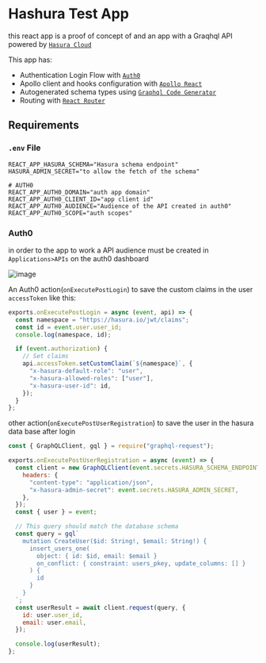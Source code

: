 # Hashura Test App

this react app is a proof of concept of and an app with a Graqhql API powered by [`Hasura Cloud`](https://hasura.io/)

This app has:

- Authentication Login Flow with [`Auth0`](https://auth0.com/)
- Apollo client and hooks configuration with [`Apollo React`](https://www.apollographql.com/docs/react/)
- Autogenerated schema types using [`Graphql Code Generator`](https://www.graphql-code-generator.com/)
- Routing with [`React Router`](https://reactrouter.com/docs/en/v6/getting-started/overview)

## Requirements

### `.env` File

```.env
REACT_APP_HASURA_SCHEMA="Hasura schema endpoint"
HASURA_ADMIN_SECRET="to allow the fetch of the schema"

# AUTH0
REACT_APP_AUTH0_DOMAIN="auth app domain"
REACT_APP_AUTH0_CLIENT_ID="app client id"
REACT_APP_AUTH0_AUDIENCE="Audience of the API created in auth0"
REACT_APP_AUTH0_SCOPE="auth scopes"
```

### Auth0

in order to the app to work a API audience must be created in `Applications>APIs` on the auth0 dashboard

![image](https://user-images.githubusercontent.com/34176666/172035378-493f395a-9da9-4837-a572-87881ba7787c.png)


An Auth0 action(`onExecutePostLogin`) to save the custom claims in the user `accessToken` like this:

```js
exports.onExecutePostLogin = async (event, api) => {
  const namespace = "https://hasura.io/jwt/claims";
  const id = event.user.user_id;
  console.log(namespace, id);

  if (event.authorization) {
    // Set claims
    api.accessToken.setCustomClaim(`${namespace}`, {
      "x-hasura-default-role": "user",
      "x-hasura-allowed-roles": ["user"],
      "x-hasura-user-id": id,
    });
  }
};
```

other action(`onExecutePostUserRegistration`) to save the user in the hasura data base after login

```js
const { GraphQLClient, gql } = require("graphql-request");

exports.onExecutePostUserRegistration = async (event) => {
  const client = new GraphQLClient(event.secrets.HASURA_SCHEMA_ENDPOINT, {
    headers: {
      "content-type": "application/json",
      "x-hasura-admin-secret": event.secrets.HASURA_ADMIN_SECRET,
    },
  });
  const { user } = event;

  // This query should match the database schema
  const query = gql`
    mutation CreateUser($id: String!, $email: String!) {
      insert_users_one(
        object: { id: $id, email: $email }
        on_conflict: { constraint: users_pkey, update_columns: [] }
      ) {
        id
      }
    }
  `;
  const userResult = await client.request(query, {
    id: user.user_id,
    email: user.email,
  });

  console.log(userResult);
};
```
